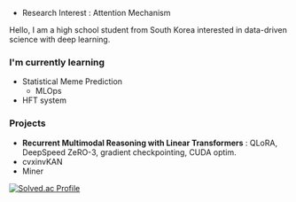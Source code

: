 - Research Interest : Attention Mechanism

Hello, I am a high school student from South Korea interested in data-driven science with deep learning. 

### I'm currently learning

- Statistical Meme Prediction
  - MLOps
- HFT system 

### Projects
- **Recurrent Multimodal Reasoning with Linear Transformers** : QLoRA, DeepSpeed ZeRO-3, gradient checkpointing, CUDA optim. 
- cvxinvKAN
- Miner

[![Solved.ac Profile](http://mazassumnida.wtf/api/v2/generate_badge?boj=bllacovvqso)](https://solved.ac/bllacovvqso/)
